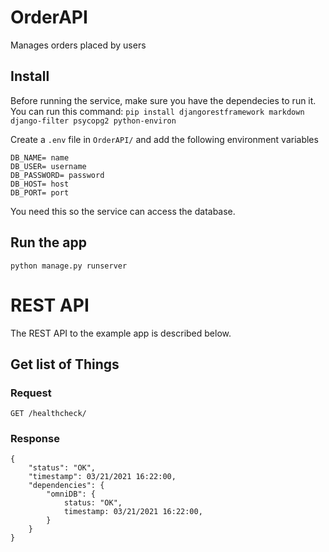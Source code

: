 # OrderAPI

Manages orders placed by users 

## Install

Before running the service, make sure you have the dependecies to run it. You can run this command:
`pip install djangorestframework markdown django-filter psycopg2 python-environ`

Create a `.env` file in `OrderAPI/` and add the following environment variables
````
DB_NAME= name
DB_USER= username
DB_PASSWORD= password
DB_HOST= host
DB_PORT= port
````

You need this so the service can access the database.
## Run the app

    python manage.py runserver

# REST API

The REST API to the example app is described below.

## Get list of Things

### Request

`GET /healthcheck/`

### Response

    {
        "status": "OK",
        "timestamp": 03/21/2021 16:22:00,
        "dependencies": {
            "omniDB": {
                status: "OK",
                timestamp: 03/21/2021 16:22:00,
            }
        }
    }